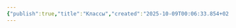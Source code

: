 ```yaml
---
{"publish":true,"title":"Классы","created":"2025-10-09T00:06:33.854+02:00","modified":"2025-10-09T00:14:24.865+02:00","cssclasses":""}
---
```


